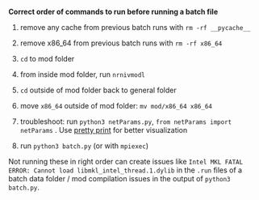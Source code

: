 **Correct order of commands to run before running a batch file**

1. remove any cache from previous batch runs with `rm -rf __pycache__`

2. remove x86_64 from previous batch runs with `rm -rf x86_64`

3. `cd` to mod folder

4. from inside mod folder, run `nrnivmodl`

5. `cd` outside of mod folder back to general folder

6. move `x86_64` outside of mod folder: `mv mod/x86_64 x86_64`

7. troubleshoot: run `python3 netParams.py`, `from netParams import netParams` . Use [pretty print](https://docs.python.org/3/library/pprint.html) for better visualization

8. run `python3 batch.py` (or with `mpiexec`)


Not running these in right order can create issues like `Intel MKL FATAL ERROR: Cannot load libmkl_intel_thread.1.dylib` in the `.run` files of a batch data folder / mod compilation issues in the output of `python3 batch.py`. 
